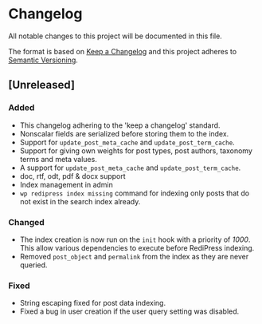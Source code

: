 # Changelog
All notable changes to this project will be documented in this file.

The format is based on [Keep a Changelog](http://keepachangelog.com/en/1.0.0/)
and this project adheres to [Semantic Versioning](http://semver.org/spec/v2.0.0.html).

## [Unreleased]

### Added
- This changelog adhering to the 'keep a changelog' standard.
- Nonscalar fields are serialized before storing them to the index.
- Support for `update_post_meta_cache` and `update_post_term_cache`.
- Support for giving own weights for post types, post authors, taxonomy terms and meta values.
- A support for `update_post_meta_cache` and `update_post_term_cache`.
- doc, rtf, odt, pdf & docx support
- Index management in admin
- `wp redipress index missing` command for indexing only posts that do not exist in the search index already.

### Changed
- The index creation is now run on the `init` hook with a priority of *1000*. This allow various dependencies to execute before RediPress indexing.
- Removed `post_object` and `permalink` from the index as they are never queried.

### Fixed
- String escaping fixed for post data indexing.
- Fixed a bug in user creation if the user query setting was disabled.